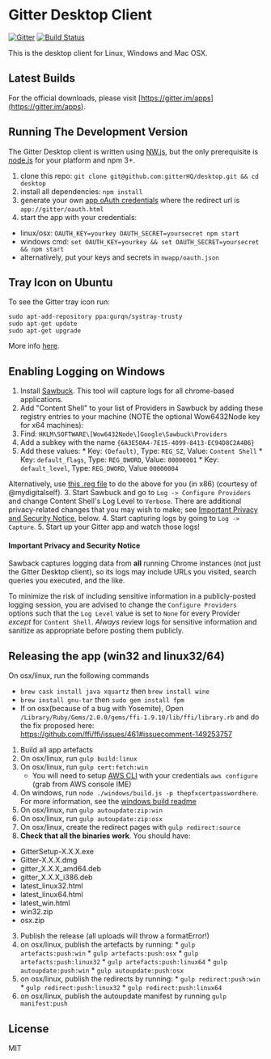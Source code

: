 # Gitter Desktop Client

[![Gitter](https://badges.gitter.im/Join%20Chat.svg)](https://gitter.im/gitterHQ/desktop?utm_source=badge&utm_medium=badge&utm_campaign=pr-badge&utm_content=badge)
[![Build Status](https://travis-ci.org/gitterHQ/desktop.svg?branch=master)](https://travis-ci.org/gitterHQ/desktop)

This is the desktop client for Linux, Windows and Mac OSX.

## Latest Builds

For the official downloads, please visit [https://gitter.im/apps](https://gitter.im/apps).

## Running The Development Version

The Gitter Desktop client is written using [NW.js](http://nwjs.io/), but the only prerequisite is [node.js](http://nodejs.org/download) for your platform and npm 3+.

1. clone this repo: `git clone git@github.com:gitterHQ/desktop.git && cd desktop`
2. install all dependencies: `npm install`
3. generate your own [app oAuth credentials](https://developer.gitter.im/apps) where the redirect url is `app://gitter/oauth.html`
4. start the app with your credentials:
  * linux/osx: `OAUTH_KEY=yourkey OAUTH_SECRET=yoursecret npm start`
  * windows cmd: `set OAUTH_KEY=yourkey && set OAUTH_SECRET=yoursecret && npm start`
  * alternatively, put your keys and secrets in `nwapp/oauth.json`

## Tray Icon on Ubuntu

To see the Gitter tray icon run:

```
sudo apt-add-repository ppa:gurqn/systray-trusty
sudo apt-get update
sudo apt-get upgrade
```

More info [here](http://ubuntuforums.org/showthread.php?t=2217458).

## Enabling Logging on Windows

1. Install [Sawbuck](https://code.google.com/p/sawbuck/). This tool will capture logs for all chrome-based applications.
2. Add "Content Shell" to your list of Providers in Sawbuck by adding these registry entries to your machine (NOTE the optional Wow6432Node key for x64 machines):
  1. Find:  `HKLM\SOFTWARE\[Wow6432Node\]Google\Sawbuck\Providers`
  2. Add a subkey with the name `{6A3E50A4-7E15-4099-8413-EC94D8C2A4B6}`
  3. Add these values:
    * Key: `(Default)`, Type: `REG_SZ`, Value: `Content Shell`
    * Key: `default_flags`, Type: `REG_DWORD`, Value: `00000001`
    * Key: `default_level`, Type: `REG_DWORD`, Value `00000004`

  Alternatively, use [this .reg file](http://cl.ly/1K0R2o1r1K0Z/download/enable-gitter-logging.reg) to do the above for you (in x86) (courtesy of @mydigitalself).
3. Start Sawbuck and go to `Log -> Configure Providers` and change Content Shell's Log Level to `Verbose`. There are additional privacy-related changes that you may wish to make; see [Important Privacy and Security Notice](#important-privacy-and-security-notice), below.
4. Start capturing logs by going to `Log -> Capture`.
5. Start up your Gitter app and watch those logs!

#### Important Privacy and Security Notice ####

Sawback captures logging data from **all** running Chrome instances (not just the Gitter Desktop client), so its logs may include URLs you visited, search queries you executed, and the like.

To minimize the risk of including sensitive information in a publicly-posted logging session, you are advised to change the `Configure Providers` options such that the `Log Level` value is set to `None` for every Provider *except* for `Content Shell`. *Always* review logs for sensitive information and sanitize as appropriate before posting them publicly.

## Releasing the app (win32 and linux32/64)

On osx/linux, run the following commands
 - `brew cask install java xquartz` then `brew install wine`
 - `brew install gnu-tar` then `sudo gem install fpm`
 - If on osx(because of a bug with Yosemite), Open `/Library/Ruby/Gems/2.0.0/gems/ffi-1.9.10/lib/ffi/library.rb` and do the fix proposed here: https://github.com/ffi/ffi/issues/461#issuecomment-149253757

1. Build all app artefacts
  1. On osx/linux, run `gulp build:linux`
  2. On osx/linux, run `gulp cert:fetch:win`
     - You will need to setup [AWS CLI](https://aws.amazon.com/cli/) with your credentials `aws configure` (grab from AWS console IME)
  3. On windows, run `node ./windows/build.js -p thepfxcertpasswordhere`. For more information, see the [windows build readme](https://github.com/gitterHQ/desktop/blob/master/windows/README.md)
  4. On osx/linux, run `gulp autoupdate:zip:win`
  4. On osx/linux, run `gulp autoupdate:zip:osx`
  5. On osx/linux, create the redirect pages with `gulp redirect:source`
2. **Check that all the binaries work**. You should have:
  * GitterSetup-X.X.X.exe
  * Gitter-X.X.X.dmg
  * gitter_X.X.X_amd64.deb
  * gitter_X.X.X_i386.deb
  * latest_linux32.html
  * latest_linux64.html
  * latest_win.html
  * win32.zip
  * osx.zip
3. Publish the release (all uploads will throw a formatError!)
  1. on osx/linux, publish the artefacts by running:
    * `gulp artefacts:push:win`
    * `gulp artefacts:push:osx`
    * `gulp artefacts:push:linux32`
    * `gulp artefacts:push:linux64`
    * `gulp autoupdate:push:win`
    * `gulp autoupdate:push:osx`
  2. on osx/linux, publish the redirects by running:
    * `gulp redirect:push:win`
    * `gulp redirect:push:linux32`
    * `gulp redirect:push:linux64`
  3. on osx/linux, publish the autoupdate manifest by running `gulp manifest:push`

## License


MIT
